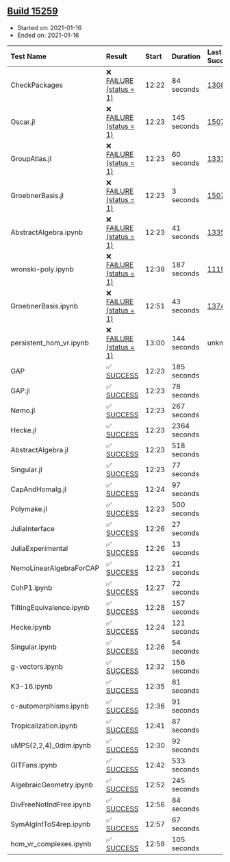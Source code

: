 ## [Build 15259](https://oscarci.mathematik.uni-kl.de/job/oscar/15259/)

* Started on: 2021-01-16
* Ended on: 2021-01-16

| Test Name    | Result | Start | Duration | Last Success | First Failure |
|:-------------|:-------|:------|:---------|:-------------|:--------------|
| CheckPackages | ❌ [FAILURE (status = 1)](https://oscarci.mathematik.uni-kl.de/job/oscar/15259/artifact/logs/build-15259/CheckPackages.log) | 12:22 | 84 seconds | [13085](https://oscarci.mathematik.uni-kl.de/job/oscar/13085/) | [13086](https://oscarci.mathematik.uni-kl.de/job/oscar/13086/) |
| Oscar.jl | ❌ [FAILURE (status = 1)](https://oscarci.mathematik.uni-kl.de/job/oscar/15259/artifact/logs/build-15259/Oscar.jl.log) | 12:23 | 145 seconds | [15079](https://oscarci.mathematik.uni-kl.de/job/oscar/15079/) | [15080](https://oscarci.mathematik.uni-kl.de/job/oscar/15080/) |
| GroupAtlas.jl | ❌ [FAILURE (status = 1)](https://oscarci.mathematik.uni-kl.de/job/oscar/15259/artifact/logs/build-15259/GroupAtlas.jl.log) | 12:23 | 60 seconds | [13311](https://oscarci.mathematik.uni-kl.de/job/oscar/13311/) | [13312](https://oscarci.mathematik.uni-kl.de/job/oscar/13312/) |
| GroebnerBasis.jl | ❌ [FAILURE (status = 1)](https://oscarci.mathematik.uni-kl.de/job/oscar/15259/artifact/logs/build-15259/GroebnerBasis.jl.log) | 12:23 | 3 seconds | [15079](https://oscarci.mathematik.uni-kl.de/job/oscar/15079/) | [15080](https://oscarci.mathematik.uni-kl.de/job/oscar/15080/) |
| AbstractAlgebra.ipynb | ❌ [FAILURE (status = 1)](https://oscarci.mathematik.uni-kl.de/job/oscar/15259/artifact/logs/build-15259/AbstractAlgebra.ipynb.log) | 12:23 | 41 seconds | [13355](https://oscarci.mathematik.uni-kl.de/job/oscar/13355/) | [13356](https://oscarci.mathematik.uni-kl.de/job/oscar/13356/) |
| wronski-poly.ipynb | ❌ [FAILURE (status = 1)](https://oscarci.mathematik.uni-kl.de/job/oscar/15259/artifact/logs/build-15259/wronski-poly.ipynb.log) | 12:38 | 187 seconds | [11192](https://oscarci.mathematik.uni-kl.de/job/oscar/11192/) | [11193](https://oscarci.mathematik.uni-kl.de/job/oscar/11193/) |
| GroebnerBasis.ipynb | ❌ [FAILURE (status = 1)](https://oscarci.mathematik.uni-kl.de/job/oscar/15259/artifact/logs/build-15259/GroebnerBasis.ipynb.log) | 12:51 | 43 seconds | [13748](https://oscarci.mathematik.uni-kl.de/job/oscar/13748/) | [13749](https://oscarci.mathematik.uni-kl.de/job/oscar/13749/) |
| persistent_hom_vr.ipynb | ❌ [FAILURE (status = 1)](https://oscarci.mathematik.uni-kl.de/job/oscar/15259/artifact/logs/build-15259/persistent_hom_vr.ipynb.log) | 13:00 | 144 seconds | unknown | unknown |
| GAP | ✅ [SUCCESS](https://oscarci.mathematik.uni-kl.de/job/oscar/15259/artifact/logs/build-15259/GAP.log) | 12:23 | 185 seconds |  |  |
| GAP.jl | ✅ [SUCCESS](https://oscarci.mathematik.uni-kl.de/job/oscar/15259/artifact/logs/build-15259/GAP.jl.log) | 12:23 | 78 seconds |  |  |
| Nemo.jl | ✅ [SUCCESS](https://oscarci.mathematik.uni-kl.de/job/oscar/15259/artifact/logs/build-15259/Nemo.jl.log) | 12:23 | 267 seconds |  |  |
| Hecke.jl | ✅ [SUCCESS](https://oscarci.mathematik.uni-kl.de/job/oscar/15259/artifact/logs/build-15259/Hecke.jl.log) | 12:23 | 2364 seconds |  |  |
| AbstractAlgebra.jl | ✅ [SUCCESS](https://oscarci.mathematik.uni-kl.de/job/oscar/15259/artifact/logs/build-15259/AbstractAlgebra.jl.log) | 12:23 | 518 seconds |  |  |
| Singular.jl | ✅ [SUCCESS](https://oscarci.mathematik.uni-kl.de/job/oscar/15259/artifact/logs/build-15259/Singular.jl.log) | 12:23 | 77 seconds |  |  |
| CapAndHomalg.jl | ✅ [SUCCESS](https://oscarci.mathematik.uni-kl.de/job/oscar/15259/artifact/logs/build-15259/CapAndHomalg.jl.log) | 12:24 | 97 seconds |  |  |
| Polymake.jl | ✅ [SUCCESS](https://oscarci.mathematik.uni-kl.de/job/oscar/15259/artifact/logs/build-15259/Polymake.jl.log) | 12:23 | 500 seconds |  |  |
| JuliaInterface | ✅ [SUCCESS](https://oscarci.mathematik.uni-kl.de/job/oscar/15259/artifact/logs/build-15259/JuliaInterface.log) | 12:26 | 27 seconds |  |  |
| JuliaExperimental | ✅ [SUCCESS](https://oscarci.mathematik.uni-kl.de/job/oscar/15259/artifact/logs/build-15259/JuliaExperimental.log) | 12:26 | 13 seconds |  |  |
| NemoLinearAlgebraForCAP | ✅ [SUCCESS](https://oscarci.mathematik.uni-kl.de/job/oscar/15259/artifact/logs/build-15259/NemoLinearAlgebraForCAP.log) | 12:23 | 21 seconds |  |  |
| CohP1.ipynb | ✅ [SUCCESS](https://oscarci.mathematik.uni-kl.de/job/oscar/15259/artifact/logs/build-15259/CohP1.ipynb.log) | 12:27 | 72 seconds |  |  |
| TiltingEquivalence.ipynb | ✅ [SUCCESS](https://oscarci.mathematik.uni-kl.de/job/oscar/15259/artifact/logs/build-15259/TiltingEquivalence.ipynb.log) | 12:28 | 157 seconds |  |  |
| Hecke.ipynb | ✅ [SUCCESS](https://oscarci.mathematik.uni-kl.de/job/oscar/15259/artifact/logs/build-15259/Hecke.ipynb.log) | 12:24 | 121 seconds |  |  |
| Singular.ipynb | ✅ [SUCCESS](https://oscarci.mathematik.uni-kl.de/job/oscar/15259/artifact/logs/build-15259/Singular.ipynb.log) | 12:26 | 54 seconds |  |  |
| g-vectors.ipynb | ✅ [SUCCESS](https://oscarci.mathematik.uni-kl.de/job/oscar/15259/artifact/logs/build-15259/g-vectors.ipynb.log) | 12:32 | 156 seconds |  |  |
| K3-16.ipynb | ✅ [SUCCESS](https://oscarci.mathematik.uni-kl.de/job/oscar/15259/artifact/logs/build-15259/K3-16.ipynb.log) | 12:35 | 81 seconds |  |  |
| c-automorphisms.ipynb | ✅ [SUCCESS](https://oscarci.mathematik.uni-kl.de/job/oscar/15259/artifact/logs/build-15259/c-automorphisms.ipynb.log) | 12:36 | 91 seconds |  |  |
| Tropicalization.ipynb | ✅ [SUCCESS](https://oscarci.mathematik.uni-kl.de/job/oscar/15259/artifact/logs/build-15259/Tropicalization.ipynb.log) | 12:41 | 87 seconds |  |  |
| uMPS(2,2,4)_0dim.ipynb | ✅ [SUCCESS](https://oscarci.mathematik.uni-kl.de/job/oscar/15259/artifact/logs/build-15259/uMPS-2-2-4-_0dim.ipynb.log) | 12:30 | 92 seconds |  |  |
| GITFans.ipynb | ✅ [SUCCESS](https://oscarci.mathematik.uni-kl.de/job/oscar/15259/artifact/logs/build-15259/GITFans.ipynb.log) | 12:42 | 533 seconds |  |  |
| AlgebraicGeometry.ipynb | ✅ [SUCCESS](https://oscarci.mathematik.uni-kl.de/job/oscar/15259/artifact/logs/build-15259/AlgebraicGeometry.ipynb.log) | 12:52 | 245 seconds |  |  |
| DivFreeNotIndFree.ipynb | ✅ [SUCCESS](https://oscarci.mathematik.uni-kl.de/job/oscar/15259/artifact/logs/build-15259/DivFreeNotIndFree.ipynb.log) | 12:56 | 84 seconds |  |  |
| SymAlgIntToS4rep.ipynb | ✅ [SUCCESS](https://oscarci.mathematik.uni-kl.de/job/oscar/15259/artifact/logs/build-15259/SymAlgIntToS4rep.ipynb.log) | 12:57 | 67 seconds |  |  |
| hom_vr_complexes.ipynb | ✅ [SUCCESS](https://oscarci.mathematik.uni-kl.de/job/oscar/15259/artifact/logs/build-15259/hom_vr_complexes.ipynb.log) | 12:58 | 105 seconds |  |  |
